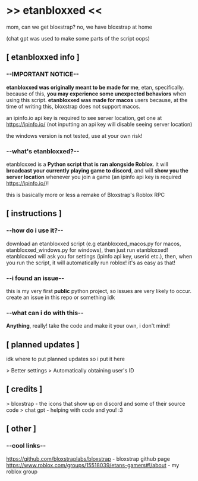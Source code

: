 # >> etanbloxxed <<

mom, can we get bloxstrap?
no, we have bloxstrap at home

(chat gpt was used to make some parts of the script oops)

## [ etanbloxxed info ]

### --IMPORTANT NOTICE--

**etanbloxxed was originally meant to be made for me**, etan, specifically. because of this, **you may experience some unexpected behaviors** when using this script.
**etanbloxxed was made for macos** users because, at the time of writing this, bloxstrap does not support macos.

an ipinfo.io api key is required to see server location, get one at https://ipinfo.io/ (not inputting an api key will disable seeing server location)

the windows version is not tested, use at your own risk!

### --what's etanbloxxed?--

etanbloxxed is a **Python script that is ran alongside Roblox**. it will **broadcast your currently playing game to discord**, and will **show you the server location** whenever you join a game (an ipinfo api key is required https://ipinfo.io/)!

this is basically more or less a remake of Bloxstrap's Roblox RPC

## [ instructions ]

### --how do i use it?--

download an etanbloxxed script (e.g etanbloxxed_macos.py for macos, etanbloxxed_windows.py for windows), then just run etanbloxxed! etanbloxxed will ask you for settings (ipinfo api key, userid etc.), then, when you run the script, it will automatically run roblox! it's as easy as that!

### --i found an issue--

this is my very first **public** python project, so issues are very likely to occur. create an issue in this repo or something idk

### --what can i do with this--

**Anything**, really! take the code and make it your own, i don't mind!

## [ planned updates ]

idk where to put planned updates so i put it here

\> Better settings
\> Automatically obtaining user's ID

## [ credits ]
\> bloxstrap - the icons that show up on discord and some of their source code
\> chat gpt - helping with code
and you! :3

## [ other ]

### --cool links--

https://github.com/bloxstraplabs/bloxstrap - bloxstrap github page
https://www.roblox.com/groups/15518039/etans-gamers#!/about - my roblox group
